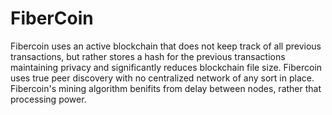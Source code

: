 # FiberCoin
Fibercoin uses an active blockchain that does not keep track of all previous transactions, but rather stores a hash for the previous transactions maintaining privacy and significantly reduces blockchain file size.
Fibercoin uses true peer discovery with no centralized network of any sort in place.
Fibercoin's mining algorithm benifits from delay between nodes, rather that processing power.
